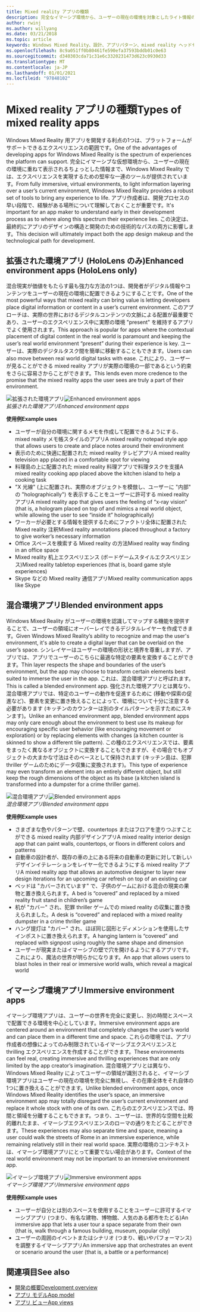 ```yaml
---
title: Mixed reality アプリの種類
description: 完全なイマーシブ環境から、ユーザーの現在の環境を対象としたライト情報のレイヤーまで、Mixed Reality プラットフォームがサポートできるエクスペリエンスの詳細について説明します。
author: rwinj
ms.author: willyang
ms.date: 03/21/2018
ms.topic: article
keywords: Windows Mixed Reality、設計、アプリパターン、mixed reality ヘッドセット、windows mixed reality ヘッドセット、virtual Reality ヘッドセット、HoloLens
ms.openlocfilehash: 8c9a051ff0b80461fe590efa37593bddb01c0e63
ms.sourcegitcommit: d340303cda71c31e6c3320231473d623c0930d33
ms.translationtype: MT
ms.contentlocale: ja-JP
ms.lasthandoff: 01/01/2021
ms.locfileid: "97848102"
---
```

# <a name="types-of-mixed-reality-apps"></a><span data-ttu-id="ea424-104">Mixed reality アプリの種類</span><span class="sxs-lookup"><span data-stu-id="ea424-104">Types of mixed reality apps</span></span>

<span data-ttu-id="ea424-105">Windows Mixed Reality 用アプリを開発する利点の1つは、プラットフォームがサポートできるエクスペリエンスの範囲です。</span><span class="sxs-lookup"><span data-stu-id="ea424-105">One of the advantages of developing apps for Windows Mixed Reality is the spectrum of experiences the platform can support.</span></span> <span data-ttu-id="ea424-106">完全にイマーシブな仮想環境から、ユーザーの現在の環境に重ねて表示されるちょっとした情報まで、Windows Mixed Reality では、エクスペリエンスを実現するための堅牢な一連のツールが提供されています。</span><span class="sxs-lookup"><span data-stu-id="ea424-106">From fully immersive, virtual environments, to light information layering over a user’s current environment, Windows Mixed Reality provides a robust set of tools to bring any experience to life.</span></span> <span data-ttu-id="ea424-107">アプリ作成者は、開発プロセスの早い段階で、経験がある場所について理解しておくことが重要です。</span><span class="sxs-lookup"><span data-stu-id="ea424-107">It's important for an app maker to understand early in their development process as to where along this spectrum their experience lies.</span></span> <span data-ttu-id="ea424-108">この決定は、最終的にアプリのデザインの構造と開発のための技術的なパスの両方に影響します。</span><span class="sxs-lookup"><span data-stu-id="ea424-108">This decision will ultimately impact both the app design makeup and the technological path for development.</span></span>

## <a name="enhanced-environment-apps-hololens-only"></a><span data-ttu-id="ea424-109">拡張された環境アプリ (HoloLens のみ)</span><span class="sxs-lookup"><span data-stu-id="ea424-109">Enhanced environment apps (HoloLens only)</span></span>

<span data-ttu-id="ea424-110">混合現実が価値をもたらす最も強力な方法の1つは、開発者がデジタル情報やコンテンツをユーザーの現在の環境に配置できるようにすることです。</span><span class="sxs-lookup"><span data-stu-id="ea424-110">One of the most powerful ways that mixed reality can bring value is letting developers place digital information or content in a user’s current environment.</span></span> <span data-ttu-id="ea424-111">このアプローチは、実際の世界におけるデジタルコンテンツの文脈による配置が最重要であり、ユーザーのエクスペリエンス中に実際の環境 "present" を維持するアプリでよく使用されます。</span><span class="sxs-lookup"><span data-stu-id="ea424-111">This approach is popular for apps where the contextual placement of digital content in the real world is paramount and keeping the user’s real world environment “present” during their experience is key.</span></span> <span data-ttu-id="ea424-112">ユーザーは、実際のデジタルタスク間を簡単に移動することもできます。</span><span class="sxs-lookup"><span data-stu-id="ea424-112">Users can also move between real world digital tasks with ease.</span></span> <span data-ttu-id="ea424-113">これにより、ユーザーが見ることができる mixed reality アプリが実際の環境の一部であるという約束をさらに容易さからことができます。</span><span class="sxs-lookup"><span data-stu-id="ea424-113">This lends even more credence to the promise that the mixed reality apps the user sees are truly a part of their environment.</span></span>

<span data-ttu-id="ea424-114">![拡張された環境アプリ](images/enhancedenvironmentapps-640px.jpg)</span><span class="sxs-lookup"><span data-stu-id="ea424-114">![Enhanced environment apps](images/enhancedenvironmentapps-640px.jpg)</span></span><br>
<span data-ttu-id="ea424-115">*拡張された環境アプリ*</span><span class="sxs-lookup"><span data-stu-id="ea424-115">*Enhanced environment apps*</span></span>

<span data-ttu-id="ea424-116">**使用例**</span><span class="sxs-lookup"><span data-stu-id="ea424-116">**Example uses**</span></span>
* <span data-ttu-id="ea424-117">ユーザーが自分の環境に関するメモを作成して配置できるようにする、mixed reality メモ帳スタイルのアプリ</span><span class="sxs-lookup"><span data-stu-id="ea424-117">A mixed reality notepad style app that allows users to create and place notes around their environment</span></span>
* <span data-ttu-id="ea424-118">表示のために快適に配置された mixed reality テレビアプリ</span><span class="sxs-lookup"><span data-stu-id="ea424-118">A mixed reality television app placed in a comfortable spot for viewing</span></span>
* <span data-ttu-id="ea424-119">料理島の上に配置された mixed reality 料理アプリで料理タスクを支援</span><span class="sxs-lookup"><span data-stu-id="ea424-119">A mixed reality cooking app placed above the kitchen island to help a cooking task</span></span>
* <span data-ttu-id="ea424-120">"X 光線" (上に配置され、実際のオブジェクトを模倣し、ユーザーに "内部" の "holographically") を表示することをユーザーに許可する mixed reality アプリ</span><span class="sxs-lookup"><span data-stu-id="ea424-120">A mixed reality app that gives users the feeling of “x-ray vision” (that is, a hologram placed on top of and mimics a real world object, while allowing the user to see “inside it” holographically)</span></span>
* <span data-ttu-id="ea424-121">ワーカーが必要とする情報を提供するためにファクトリ全体に配置された Mixed reality 注釈</span><span class="sxs-lookup"><span data-stu-id="ea424-121">Mixed reality annotations placed throughout a factory to give worker’s necessary information</span></span>
* <span data-ttu-id="ea424-122">Office スペースを検索する Mixed reality の方法</span><span class="sxs-lookup"><span data-stu-id="ea424-122">Mixed reality way finding in an office space</span></span>
* <span data-ttu-id="ea424-123">Mixed reality 机上エクスペリエンス (ボードゲームスタイルエクスペリエンス)</span><span class="sxs-lookup"><span data-stu-id="ea424-123">Mixed reality tabletop experiences (that is, board game style experiences)</span></span>
* <span data-ttu-id="ea424-124">Skype などの Mixed reality 通信アプリ</span><span class="sxs-lookup"><span data-stu-id="ea424-124">Mixed reality communication apps like Skype</span></span>

## <a name="blended-environment-apps"></a><span data-ttu-id="ea424-125">混合環境アプリ</span><span class="sxs-lookup"><span data-stu-id="ea424-125">Blended environment apps</span></span>

<span data-ttu-id="ea424-126">Windows Mixed Reality がユーザーの環境を認識してマップする機能を提供することで、ユーザーの領域にオーバーレイできるデジタルレイヤーを作成できます。</span><span class="sxs-lookup"><span data-stu-id="ea424-126">Given Windows Mixed Reality’s ability to recognize and map the user's environment, it's able to create a digital layer that can be overlaid on the user’s space.</span></span> <span data-ttu-id="ea424-127">シンレイヤーはユーザーの環境の形状と境界を尊重しますが、アプリでは、アプリでユーザーのこちらに最適な特定の要素を変換することができます。</span><span class="sxs-lookup"><span data-stu-id="ea424-127">Thin layer respects the shape and boundaries of the user’s environment, but the app may choose to transform certain elements best suited to immerse the user in the app.</span></span> <span data-ttu-id="ea424-128">これは、混合環境アプリと呼ばれます。</span><span class="sxs-lookup"><span data-stu-id="ea424-128">This is called a blended environment app.</span></span> <span data-ttu-id="ea424-129">強化された環境アプリとは異なり、混合環境アプリでは、特定のユーザーの動作を促進するために (移動や探索の促進など)、要素を変更に置き換えることによって、環境について十分に注意する必要があります (キッチンのカウンターは別のタイルパターンを示すためにスキンます)。</span><span class="sxs-lookup"><span data-stu-id="ea424-129">Unlike an enhanced environment app, blended environment apps may only care enough about the environment to best use its makeup for encouraging specific user behavior (like encouraging movement or exploration) or by replacing elements with changes (a kitchen counter is skinned to show a different tile pattern).</span></span> <span data-ttu-id="ea424-130">この種のエクスペリエンスでは、要素をまったく異なるオブジェクトに変換することもできますが、その場合でもオブジェクトの大まかな寸法はそのベースとして保持されます (キッチン島は、犯罪 thriller ゲームのためにデータ収集に変換されます)。</span><span class="sxs-lookup"><span data-stu-id="ea424-130">This type of experience may even transform an element into an entirely different object, but still keep the rough dimensions of the object as its base (a kitchen island is transformed into a dumpster for a crime thriller game).</span></span>

<span data-ttu-id="ea424-131">![混合環境アプリ](images/blendedenvironmentapps-640px.jpg)</span><span class="sxs-lookup"><span data-stu-id="ea424-131">![Blended environment apps](images/blendedenvironmentapps-640px.jpg)</span></span><br>
<span data-ttu-id="ea424-132">*混合環境アプリ*</span><span class="sxs-lookup"><span data-stu-id="ea424-132">*Blended environment apps*</span></span>

<span data-ttu-id="ea424-133">**使用例**</span><span class="sxs-lookup"><span data-stu-id="ea424-133">**Example uses**</span></span>
* <span data-ttu-id="ea424-134">さまざまな色やパターンで壁、countertops またはフロアを塗りつぶすことができる mixed reality 内部デザインアプリ</span><span class="sxs-lookup"><span data-stu-id="ea424-134">A mixed reality interior design app that can paint walls, countertops, or floors in different colors and patterns</span></span>
* <span data-ttu-id="ea424-135">自動車の設計者が、既存の車の上にある将来の自動車の更新に対して新しいデザインイテレーションをレイヤー化できるようにする mixed reality アプリ</span><span class="sxs-lookup"><span data-stu-id="ea424-135">A mixed reality app that allows an automotive designer to layer new design iterations for an upcoming car refresh on top of an existing car</span></span>
* <span data-ttu-id="ea424-136">ベッドは "カバーされています" で、子供のゲームにおける混合の現実の果物と置き換えられます。</span><span class="sxs-lookup"><span data-stu-id="ea424-136">A bed is “covered” and replaced by a mixed reality fruit stand in children’s game</span></span>
* <span data-ttu-id="ea424-137">机が "カバー" され、犯罪 thriller ゲームでの mixed reality の収集に置き換えられました。</span><span class="sxs-lookup"><span data-stu-id="ea424-137">A desk is “covered” and replaced with a mixed reality dumpster in a crime thriller game</span></span>
* <span data-ttu-id="ea424-138">ハング提灯は "カバー" され、ほぼ同じ図形とディメンションを使用したサインポストに置き換えられます。</span><span class="sxs-lookup"><span data-stu-id="ea424-138">A hanging lantern is “covered” and replaced with signpost using roughly the same shape and dimension</span></span>
* <span data-ttu-id="ea424-139">ユーザーが現実またはイマーシブの壁で穴を開けるようにするアプリです。これにより、魔法の世界が明らかになります。</span><span class="sxs-lookup"><span data-stu-id="ea424-139">An app that allows users to blast holes in their real or immersive world walls, which reveal a magical world</span></span>

## <a name="immersive-environment-apps"></a><span data-ttu-id="ea424-140">イマーシブ環境アプリ</span><span class="sxs-lookup"><span data-stu-id="ea424-140">Immersive environment apps</span></span>

<span data-ttu-id="ea424-141">イマーシブ環境アプリは、ユーザーの世界を完全に変更し、別の時間とスペースで配置できる環境を中心としています。</span><span class="sxs-lookup"><span data-stu-id="ea424-141">Immersive environment apps are centered around an environment that completely changes the user’s world and can place them in a different time and space.</span></span> <span data-ttu-id="ea424-142">これらの環境では、アプリ作成者の想像によってのみ制限されているイマーシブエクスペリエンスと thrilling エクスペリエンスを作成することができます。</span><span class="sxs-lookup"><span data-stu-id="ea424-142">These environments can feel real, creating immersive and thrilling experiences that are only limited by the app creator’s imagination.</span></span> <span data-ttu-id="ea424-143">混合環境アプリとは異なり、Windows Mixed Reality によってユーザーの領域が識別されると、イマーシブ環境アプリはユーザーの現在の環境を完全に無視し、その在庫全体をそれ自体の1つに置き換えることができます。</span><span class="sxs-lookup"><span data-stu-id="ea424-143">Unlike blended environment apps, once Windows Mixed Reality identifies the user’s space, an immersive environment app may totally disregard the user’s current environment and replace it whole stock with one of its own.</span></span> <span data-ttu-id="ea424-144">これらのエクスペリエンスでは、時間と領域を分離することもできます。つまり、ユーザーは、世界的な空間を比較的離れたまま、イマーシブエクスペリエンスのローマの通りをたどることができます。</span><span class="sxs-lookup"><span data-stu-id="ea424-144">These experiences may also separate time and space, meaning a user could walk the streets of Rome in an immersive experience, while remaining relatively still in their real world space.</span></span> <span data-ttu-id="ea424-145">実際の環境のコンテキストは、イマーシブ環境アプリにとって重要でない場合があります。</span><span class="sxs-lookup"><span data-stu-id="ea424-145">Context of the real world environment may not be important to an immersive environment app.</span></span>

<span data-ttu-id="ea424-146">![イマーシブ環境アプリ](images/windows-mixed-reality-640px.jpg)</span><span class="sxs-lookup"><span data-stu-id="ea424-146">![Immersive environment apps](images/windows-mixed-reality-640px.jpg)</span></span><br>
<span data-ttu-id="ea424-147">*イマーシブ環境アプリ*</span><span class="sxs-lookup"><span data-stu-id="ea424-147">*Immersive environment apps*</span></span>

<span data-ttu-id="ea424-148">**使用例**</span><span class="sxs-lookup"><span data-stu-id="ea424-148">**Example uses**</span></span>
* <span data-ttu-id="ea424-149">ユーザーが自分とは別のスペースを使用することをユーザーに許可するイマーシブアプリ (つまり、有名な建物、博物館、人気のある都市をたどる)</span><span class="sxs-lookup"><span data-stu-id="ea424-149">An immersive app that lets a user tour a space separate from their own (that is, walk through a famous building, museum, popular city)</span></span>
* <span data-ttu-id="ea424-150">ユーザーの周囲のイベントまたはシナリオ (つまり、戦いやパフォーマンス) を調整するイマーシブアプリ</span><span class="sxs-lookup"><span data-stu-id="ea424-150">An immersive app that orchestrates an event or scenario around the user (that is, a battle or a performance)</span></span>

## <a name="see-also"></a><span data-ttu-id="ea424-151">関連項目</span><span class="sxs-lookup"><span data-stu-id="ea424-151">See also</span></span>

* [<span data-ttu-id="ea424-152">開発の概要</span><span class="sxs-lookup"><span data-stu-id="ea424-152">Development overview</span></span>](../develop/development.md)
* [<span data-ttu-id="ea424-153">アプリ モデル</span><span class="sxs-lookup"><span data-stu-id="ea424-153">App model</span></span>](app-model.md)
* [<span data-ttu-id="ea424-154">アプリ ビュー</span><span class="sxs-lookup"><span data-stu-id="ea424-154">App views</span></span>](app-views.md)

